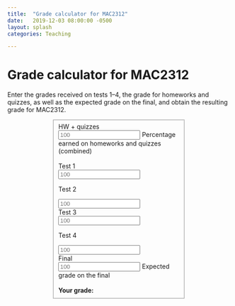 ```yaml
---
title:  "Grade calculator for MAC2312"
date:   2019-12-03 08:00:00 -0500
layout: splash
categories: Teaching

--- 
```


<style type="text/css">
.form-horizontal {
width: 60%;
margin-left: 20%;
}
</style>


<head>
<meta charset="utf-8">
<link rel="stylesheet" href="assets/css/bootstrap.css">
<script src="https://code.jquery.com/jquery-1.11.3.min.js"></script>
<!-- <script src="https://maxcdn.bootstrapcdn.com/bootstrap/3.3.5/js/bootstrap.min.js"></script> -->
</head>

# Grade calculator for MAC2312

<div class="container">
<p>
Enter the grades received on tests 1–4, the grade for homeworks and quizzes, as well as the expected grade on the final, and obtain the resulting grade for MAC2312.
</p> 

<form class="form-horizontal">
<fieldset>

<div class="form-group">
<label class="col-md-4 control-label" for="hw"> HW + quizzes </label> 
<div class="col-md-4">
<input id="hw" placeholder="100" class="form-control input-md" type="text">
<span class="help-block">Percentage earned on homeworks and quizzes (combined)</span>
</div>
</div>

<br>
<div class="form-group">
<label class="col-md-2 control-label" for="one"> Test 1 </label> 
<div class="col-md-3">
<input id="one" placeholder="100" class="form-control input-md" type="text">
<!-- <span class="help-block"> Grade you received on test 1</span> -->
</div>

<label class="col-md-2 control-label" for="two"> Test 2 </label> 
<div class="col-md-3">
<input id="two" placeholder="100" class="form-control input-md" type="text">
</div>
</div>

<div class="form-group">
<label class="col-md-2 control-label" for="three"> Test 3 </label> 
<div class="col-md-3">
<input id="three" placeholder="100" class="form-control input-md" type="text">
</div>

<label class="col-md-2 control-label" for="four"> Test 4 </label> 
<div class="col-md-3">
<input id="four" placeholder="100" class="form-control input-md" type="text">
</div>
</div>


<div class="form-group">
<label class="col-md-4 control-label" for="final"> Final </label> 
<div class="col-md-4">
<input id="final" placeholder="100" class="form-control input-md" type="text">
<span class="help-block">Expected grade on the final</span>
</div>
</div>

<br>

<div class="form-group">
<label class="col-md-4 control-label" for="result"><b> Your grade: </b> </label> 
<div class="col-md-4">
<div id="result" class="form-control" style="font-weight: bold;">
</div>
<!-- <span class="help-block">The resulting grade for this class, assuming you performed as -->
<!-- shown above</span> -->
</div>
</div>

</fieldset>
</form>
</div>

<script>
$(function () {
        var hw = 0, tests = [0,0,0,0], f = 0, r = 0, m =0;

        function format(x) {
        x = String(x);
        var n = x.indexOf('.');
        if (n <= 0) { return x; }
        return x.substr(0, n + 3);
        }

        function evaluate(selector) {
        var x = $(selector).val();

        if (x.indexOf('*') > 0 || x.indexOf('+') > 0 || x.indexOf('/') > 0) {
        x = eval(x);
        }

        return Number(x);
        }

        function calculate() {
            var mes = "";
            hw = evaluate("#hw");
            tests[1] = evaluate("#one");
            tests[2] = evaluate("#two");
            tests[3] = evaluate("#three");
            tests[4] = evaluate("#four");
            f = evaluate("#final");

            m = Math.min(tests[1],tests[2],tests[3],tests[4]);
            r =  
                0.6*( tests[1]+tests[2]+tests[3]+tests[4] )/4
                // 0.6*( tests[1]+tests[2]+tests[3]+tests[4] + Math.max((f-m)/2, 0) )/4
                +0.1*hw
                +0.3*f;

             if (r>89)
                 mes = " (A)";
             else if (r>79)
                 mes = " (B)";
             else if (r>69)
                 mes = " (C)";
             else if (r>59)
                 mes = " (D)";
             else if (r>0)
                 mes = " (F)";

            // if (r>89)
            //     mes = " (A)";
            // else if (r>88)
            //     mes = " (A-)";
            // else if (r>79)
            //     mes = " (B)";
            // else if (r>69)
            //     mes = " (C)";
            // else if (r>67)
            //     mes = " (C-)";
            // else if (r>50)
            //     mes = " (D)";
            // else if (r>0)
            //     mes = " (F)";

            $("#result").text(format(String(r))+mes);
        }

        $("#one,#two,#three,#four,#hw,#final").keyup(function (e) {
                calculate();
                });

        calculate();
});
</script>
